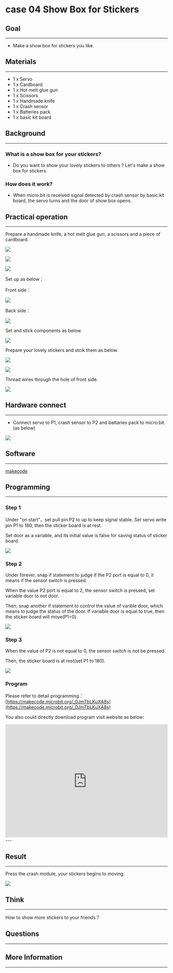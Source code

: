 # case 04 Show Box for Stickers 

## Goal
---

- Make a show box for stickers you like.

## Materials
---

- 1 x Servo
- 1 x Cardboard
- 1 x Hot melt glue gun
- 1 x Scissors
- 1 x Handmade knife
- 1 x Crash sensor
- 1 x Batteries pack
- 1 x basic kit board


## Background 
---
### What is a show box for your stickers?

- Do you want to show your lovely stickers to others ? Let's make a show box for stickers.


### How does it work?

- When micro:bit is received signal detected by crash sensor by basic:kit board, the servo turns and the door of show box opens.



## Practical operation
---
Prepare a handmade knife, a hot melt glue gun, a scissors and a piece of cardboard.

![](./images/PuJE7uj.jpg)

![](./images/OsrstYv.jpg)

![](./images/t6A0IwP.jpg)

Set up as below：

Front side：

![](./images/lNqGReU.jpg)

Back side：

![](./images/CFhFVSw.jpg)

Set and stick components as below.

![](./images/Ht61Ezt.jpg)

Prepare your lovely stickers and stcik them as below.

![](./images/x9URpgH.jpg)

![](./images/qWBA3jV.jpg)


Thread wires through the hole of front side.

![](./images/8qVyDfP.jpg)

## Hardware connect
---
-  Connect servo to P1, crash sensor to P2 and battaries pack to micro:bit. (as below) 

![](./images/ENM9JdP.jpg)






## Software

---
[makecode](https://makecode.microbit.org/#)





## Programming
---
### Step 1

Under "on start"，set pull pin P2 to up to keep signal stable. Set servo write pin P1 to 180, then the sticker board is at rest.

Set door as a variable, and its initial value is false for saving status of sticker board.

![](./images/OR3keAM.png)

### Step 2

Under forever, snap if statement to judge if the P2 port is equal to 0, it means if the sensor switch is pressed.

When the value P2 port is equal to 2, the sensor switch is pressed, set variable door to not door.

Then, snap another if statement to control the value of varible door, which means to judge the status of the door. If variable door is equal to true, then the sticker board will move(P1=0).

![](./images/LSq6eMr.png)

### Step 3

When the value of P2 is not equal to 0, the sensor switch is not be pressed. 

Then, the sticker board is at rest(set P1 to 180).

![](./images/DDbGunP.png)




### Program

Please refer to detail programming：[https://makecode.microbit.org/_0JmTbLKuXA8s](https://makecode.microbit.org/_0JmTbLKuXA8s)

You also could directly download program visit website as below:

<div style="position:relative;height:0;padding-bottom:70%;overflow:hidden;"><iframe style="position:absolute;top:0;left:0;width:100%;height:100%;" src="https://makecode.microbit.org/#pub:_0JmTbLKuXA8s" frameborder="0" sandbox="allow-popups allow-forms allow-scripts allow-same-origin"></iframe></div>  
---

## Result
---
Press the crash module, your stickers begins to moving.

![](./images/ZqjLRFB.gif)

## Think
---
How to show more stickers to your friends？

## Questions
---


## More Information  
---

